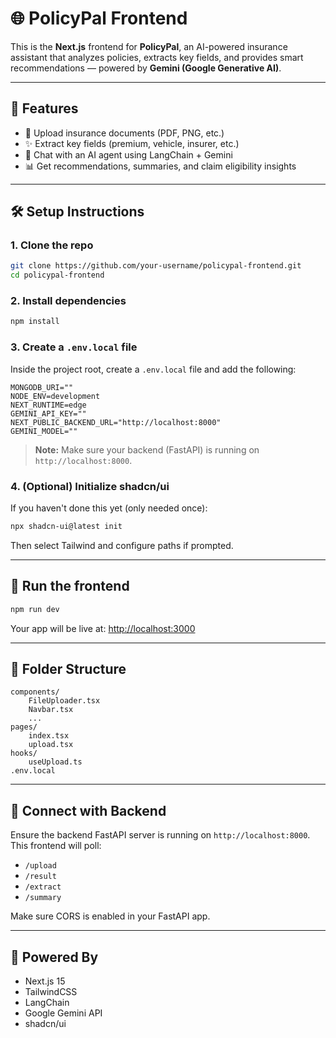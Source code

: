 # 🌐 PolicyPal Frontend

This is the **Next.js** frontend for **PolicyPal**, an AI-powered insurance assistant that analyzes policies, extracts key fields, and provides smart recommendations — powered by **Gemini (Google Generative AI)**.

---

## 🚀 Features

- 📄 Upload insurance documents (PDF, PNG, etc.)
- ✨ Extract key fields (premium, vehicle, insurer, etc.)
- 💬 Chat with an AI agent using LangChain + Gemini
- 📊 Get recommendations, summaries, and claim eligibility insights

---

## 🛠️ Setup Instructions

### 1. Clone the repo

```bash
git clone https://github.com/your-username/policypal-frontend.git
cd policypal-frontend
```

### 2. Install dependencies

```bash
npm install
```

### 3. Create a `.env.local` file

Inside the project root, create a `.env.local` file and add the following:

```env
MONGODB_URI=""
NODE_ENV=development
NEXT_RUNTIME=edge
GEMINI_API_KEY=""
NEXT_PUBLIC_BACKEND_URL="http://localhost:8000"
GEMINI_MODEL=""
```

> **Note:** Make sure your backend (FastAPI) is running on `http://localhost:8000`.

### 4. (Optional) Initialize shadcn/ui

If you haven't done this yet (only needed once):

```bash
npx shadcn-ui@latest init
```

Then select Tailwind and configure paths if prompted.

---

## 🧪 Run the frontend

```bash
npm run dev
```

Your app will be live at: [http://localhost:3000](http://localhost:3000)

---

## 📁 Folder Structure

```
components/
    FileUploader.tsx
    Navbar.tsx
    ...
pages/
    index.tsx
    upload.tsx
hooks/
    useUpload.ts
.env.local
```

---

## 🤝 Connect with Backend

Ensure the backend FastAPI server is running on `http://localhost:8000`. This frontend will poll:

- `/upload`
- `/result`
- `/extract`
- `/summary`

Make sure CORS is enabled in your FastAPI app.

---

## 🧠 Powered By

- Next.js 15
- TailwindCSS
- LangChain
- Google Gemini API
- shadcn/ui
